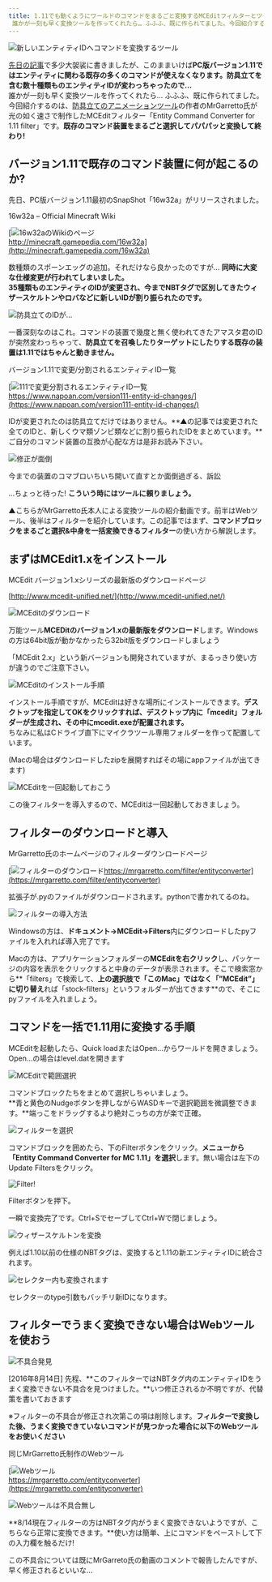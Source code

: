 ```yaml
---
title: 1.11でも動くようにワールドのコマンドをまるごと変換するMCEditフィルターとツールのご紹介
 誰かが一刻も早く変換ツールを作ってくれたら… ふふふ、既に作られてました。今回紹介するのは、防具立てのアニメーションツールの作者のMrGarretto氏が光の如く速さで制作したMCEditフィルター「Entity Command Converter for 1.11 filter」です。既存のコマンド装置をまるごと選択してパパパッと変換して終わり!
---
```


![新しいエンティティIDへコマンドを変換するツール](https://cdn-ak.f.st-hatena.com/images/fotolife/s/sasigume/20210208/20210208101743.png)

[先日の記事](https://www.napoan.com/version111-entity-id-changes/)で多少大袈裟に書きましたが、このままいけば**PC版バージョン1.11ではエンティティに関わる既存の多くのコマンドが使えなくなります。防具立てを含む数十種類ものエンティティIDが変わっちゃったので…**  
誰かが一刻も早く変換ツールを作ってくれたら… ふふふ、既に作られてました。今回紹介するのは、[防具立てのアニメーションツール](https://www.napoan.com/armorstand-model-animation-generator/)の作者のMrGarretto氏が光の如く速さで制作したMCEditフィルター「Entity Command Converter for 1.11 filter」です。**既存のコマンド装置をまるごと選択してパパパッと変換して終わり!**

## バージョン1.11で既存のコマンド装置に何が起こるのか?

先日、PC版バージョン1.11最初のSnapShot「16w32a」がリリースされました。

16w32a – Official Minecraft Wiki

[![16w32aのWikiのページ](https://cdn-ak.f.st-hatena.com/images/fotolife/s/sasigume/20210208/20210208112030.jpg)  
http://minecraft.gamepedia.com/16w32a](http://minecraft.gamepedia.com/16w32a)

数種類のスポーンエッグの追加。それだけなら良かったのですが… **同時に大変な仕様変更が行われてしまいました。**  
**35種類ものエンティティのIDが変更され、今までNBTタグで区別してきたウィザースケルトンやロバなどに新しいIDが割り振られたのです。**

![防具立てのIDが...](https://cdn-ak.f.st-hatena.com/images/fotolife/s/sasigume/20210208/20210208103951.png)

一番深刻なのはこれ。コマンドの装置で幾度と無く使われてきたアマスタ君のIDが突然変わっちゃって、**防具立てを召喚したりターゲットにしたりする既存の装置は1.11ではちゃんと動きません。**

バージョン1.11で変更/分割されるエンティティID一覧

[![111で変更分割されるエンティティID一覧](https://cdn-ak.f.st-hatena.com/images/fotolife/s/sasigume/20210208/20210208123054.png)  
https://www.napoan.com/version111-entity-id-changes/](https://www.napoan.com/version111-entity-id-changes/)

IDが変更されたのは防具立てだけではありません。**▲の記事では変更された全てのIDと、新しくウマ類ゾンビ類などに割り振られたIDをまとめています。**ご自分のコマンド装置の互換が心配な方は是非お読み下さい。

![修正が面倒](https://cdn-ak.f.st-hatena.com/images/fotolife/s/sasigume/20210208/20210208103331.png)

今までの装置のコマブロいちいち開いて直すとか面倒過ぎる、訴訟

…ちょっと待った! **こういう時にはツールに頼りましょう。**

▲こちらがMrGarretto氏本人による変換ツールの紹介動画です。前半はWebツール、後半はフィルターを紹介しています。この記事ではまず、**コマンドブロックをまるごと選択&中身を一括変換できるフィルター**の使い方から解説します。

## まずはMCEdit1.xをインストール

MCEdit バージョン1.xシリーズの最新版のダウンロードページ

[http://www.mcedit-unified.net/](http://www.mcedit-unified.net/)

![MCEditのダウンロード](https://cdn-ak.f.st-hatena.com/images/fotolife/s/sasigume/20210208/20210208104202.jpg)

万能ツール**MCEDitのバージョン1.xの最新版をダウンロード**します。Windowsの方は64bit版が動かなかったら32bit版をダウンロードしましょう

「MCEdit 2.x」という新バージョンも開発されていますが、まるっきり使い方が違うのでご注意下さい。

![MCEditのインストール手順](https://cdn-ak.f.st-hatena.com/images/fotolife/s/sasigume/20210208/20210208104736.jpg)

インストール手順ですが、MCEditは好きな場所にインストールできます。**デスクトップを指定してOKをクリックすれば、デスクトップ内に「mcedit」フォルダーが生成され、その中にmcedit.exeが配置されます。**  
ちなみに私はCドライブ直下にマイクラツール専用フォルダーを作って配置しています。

(Macの場合はダウンロードしたzipを展開すればその場にappファイルが出てきます)

![MCEditを一回起動しておこう](https://cdn-ak.f.st-hatena.com/images/fotolife/s/sasigume/20210208/20210208090156.jpg)

この後フィルターを導入するので、MCEditは一回起動しておきましょう。

## フィルターのダウンロードと導入

MrGarretto氏のホームページのフィルターダウンロードページ

[![フィルターのダウンロード](https://cdn-ak.f.st-hatena.com/images/fotolife/s/sasigume/20210208/20210208123728.jpg)https://mrgarretto.com/filter/entityconverter](https://mrgarretto.com/filter/entityconverter)

拡張子が.pyのファイルがダウンロードされます。pythonで書かれてるのね。

![フィルターの導入方法](https://cdn-ak.f.st-hatena.com/images/fotolife/s/sasigume/20210208/20210208102000.jpg)

Windowsの方は、**ドキュメント→MCEdit→Filters**内にダウンロードしたpyファイルを入れれば導入完了です。

Macの方は、アプリケーションフォルダーの**MCEditを右クリック**し、パッケージの内容を表示をクリックすると中身のデータが表示されます。そこで検索窓から**「filters」で検索して、**上の選択肢で「このMac」ではなく「”MCEdit”」に切り替え**れば「stock-filters」というフォルダーが出てきます**ので、そこにpyファイルを入れましょう。

## コマンドを一括で1.11用に変換する手順

MCEditを起動したら、Quick loadまたはOpen…からワールドを開きましょう。Open…の場合はlevel.datを開きます

![MCEditで範囲選択](https://cdn-ak.f.st-hatena.com/images/fotolife/s/sasigume/20210208/20210208110807.jpg)

コマンドブロックたちをまとめて選択しちゃいましょう。  
**青と黄色のNudgeボタンを押しながらWASDキーで選択範囲を微調整できます。**端っこをドラッグするより絶対こっちの方が楽で正確。

![フィルターを選択](https://cdn-ak.f.st-hatena.com/images/fotolife/s/sasigume/20210208/20210208103858.jpg)

コマンドブロックを囲めたら、下のFilterボタンをクリック。**メニューから「Entity Command Converter for MC 1.11」を選択**します。無い場合は左下のUpdate Filtersをクリック。

![Filter!](https://cdn-ak.f.st-hatena.com/images/fotolife/s/sasigume/20210208/20210208110020.jpg)

Filterボタンを押下。

一瞬で変換完了です。Ctrl+SでセーブしてCtrl+Wで閉じましょう。

![ウィザースケルトンを変換](https://cdn-ak.f.st-hatena.com/images/fotolife/s/sasigume/20210208/20210208092134.png)

例えば1.10以前の仕様のNBTタグは、変換すると1.11の新エンティティIDに統合されます。

![セレクター内も変換されます](https://cdn-ak.f.st-hatena.com/images/fotolife/s/sasigume/20210208/20210208105841.png)

セレクターのtype引数もバッチリ新IDになります。

## フィルターでうまく変換できない場合はWebツールを使おう

![不具合発見](https://cdn-ak.f.st-hatena.com/images/fotolife/s/sasigume/20210208/20210208123141.png)

\[2016年8月14日\] 先程、**このフィルターではNBTタグ内のエンティティIDをうまく変換できない不具合を見つけました。**いつ修正されるか不明ですが、代替策を書いておきます

※フィルターの不具合が修正され次第この項は削除します。**フィルターで変換した後、うまく変換できていないコマンドが見つかった場合に以下のWebツールをお使いください**

同じMrGarretto氏制作のWebツール

[![Webツール](https://cdn-ak.f.st-hatena.com/images/fotolife/s/sasigume/20210208/20210208112034.jpg)  
https://mrgarretto.com/entityconverter](https://mrgarretto.com/entityconverter)

![Webツールは不具合無し](https://cdn-ak.f.st-hatena.com/images/fotolife/s/sasigume/20210208/20210208122703.jpg)

**8/14現在フィルターの方はNBTタグ内がうまく変換できないようですが、こちらなら正常に変換できます。**使い方は簡単、上にコマンドをペーストして下の入力欄を触るだけ!

この不具合については既にMrGarreto氏の動画のコメントで報告したんですが、早く修正されるといいな…

